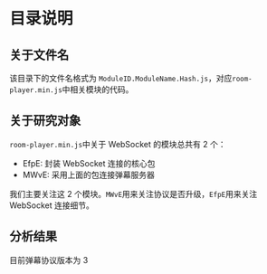 # 目录说明

## 关于文件名

该目录下的文件名格式为 `ModuleID.ModuleName.Hash.js`，对应`room-player.min.js`中相关模块的代码。

## 关于研究对象

`room-player.min.js`中关于 WebSocket 的模块总共有 2 个：

- EfpE: 封装 WebSocket 连接的核心包
- MWvE: 采用上面的包连接弹幕服务器

我们主要关注这 2 个模块。`MWvE`用来关注协议是否升级，`EfpE`用来关注 WebSocket 连接细节。

## 分析结果

目前弹幕协议版本为 3
